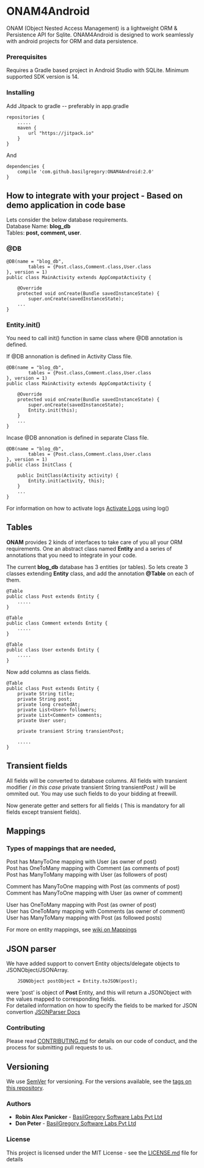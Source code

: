 # ONAM4Android

ONAM (Object Nested Access Management) is a lightweight ORM & Persistence API for Sqlite. ONAM4Android is designed to work seamlessly with android projects for ORM and data persistence.

### Prerequisites

Requires a Gradle based project in Android Studio with SQLite. Minimum supported SDK version is 14.

### Installing

Add Jitpack to gradle -- preferably in app.gradle

```
repositories {
    .....
    maven {
        url "https://jitpack.io"
    }
}
```

And
```
dependencies {
    compile 'com.github.basilgregory:ONAM4Android:2.0'
}
```


## How to integrate with your project - Based on demo application in code base

Lets consider the below database requirements.  
Database Name: **blog_db**  
Tables: **post, comment, user**.  


### @DB 

```
@DB(name = "blog_db",
        tables = {Post.class,Comment.class,User.class
}, version = 1)
public class MainActivity extends AppCompatActivity {

    @Override
    protected void onCreate(Bundle savedInstanceState) {
        super.onCreate(savedInstanceState);
    ...
}
```

### Entity.init()

You need to call init() function in same class where @DB annotation is defined.

If @DB annonation is defined in Activity Class file.
```
@DB(name = "blog_db",
        tables = {Post.class,Comment.class,User.class
}, version = 1)
public class MainActivity extends AppCompatActivity {

    @Override
    protected void onCreate(Bundle savedInstanceState) {
        super.onCreate(savedInstanceState);
        Entity.init(this);
    }
    ...
}
```
Incase @DB annonation is defined in separate Class file.

```
@DB(name = "blog_db",
        tables = {Post.class,Comment.class,User.class
}, version = 1)
public class InitClass {

    public InitClass(Activity activity) {
        Entity.init(activity, this);
    }
    ...
}
```

For information on how to activate logs [Activate Logs](https://github.com/basilgregory/ONAM4Android/wiki/Logs) using log()

## Tables

**ONAM** provides 2 kinds of interfaces to take care of you all your ORM requirements. One an abstract class named **Entity** and a series of annotations that you need to integrate in your code.

The current **blog_db** database has 3 entities (or tables). So lets create 3 classes extending **Entity** class, and add the annotation **@Table** on each of them.

```
@Table
public class Post extends Entity {
    .....    
}

@Table
public class Comment extends Entity {
    .....    
}

@Table
public class User extends Entity {
    .....    
}
```

Now add columns as class fields.

```
@Table
public class Post extends Entity {
    private String title;
    private String post;
    private long createdAt;
    private List<User> followers;
    private List<Comment> comments;
    private User user;
    
    private transient String transientPost;

    .....
}
```

## Transient fields

All fields will be converted to database columns. All fields with transient modifier *( in this case* private transient String transientPost *)* will be ommited out. You may use such fields to do your bidding at freewill.

Now generate getter and setters for all fields ( This is mandatory for all fields except transient fields).


## Mappings

### Types of mappings that are needed,
Post has ManyToOne mapping with User (as owner of post)  
Post has OneToMany mapping with Comment (as comments of post)  
Post has ManyToMany mapping with User (as followers of post)  

Comment has ManyToOne mapping with Post (as comments of post)  
Comment has ManyToOne mapping with User (as owner of comment)  

User has OneToMany mapping with Post (as owner of post)  
User has OneToMany mapping with Comments (as owner of comment)  
User has ManyToMany mapping with Post (as followed posts)  


For more on entity mappings, see [wiki on Mappings](https://github.com/basilgregory/ONAM4Android/wiki/Entity-Mappings)


## JSON parser

We have added support to convert Entity objects/delegate objects to JSONObject/JSONArray.

```
    JSONObject postObject = Entity.toJSON(post);
```
were 'post' is object of **Post** Entity, and this will return a JSONObject with the values mapped to corresponding fields.  
For detailed information on how to specify the fields to be marked for JSON convertion [JSONParser Docs](https://github.com/basilgregory/ONAM4Android/wiki/JSON-Parser)


### Contributing

Please read [CONTRIBUTING.md](https://github.com/basilgregory/ONAM4Android/blob/master/CONTRIBUTING.md) for details on our code of conduct, and the process for submitting pull requests to us.

## Versioning

We use [SemVer](http://semver.org/) for versioning. For the versions available, see the [tags on this repository](https://github.com/basilgregory/ONAM4Android/tags). 

### Authors

* **Robin Alex Panicker** - [BasilGregory Software Labs Pvt Ltd](https://github.com/rp-bg)
* **Don Peter** - [BasilGregory Software Labs Pvt Ltd](https://github.com/dp-bg)

### License

This project is licensed under the MIT License - see the [LICENSE.md](https://github.com/basilgregory/ONAM4Android/blob/master/LICENSE) file for details

